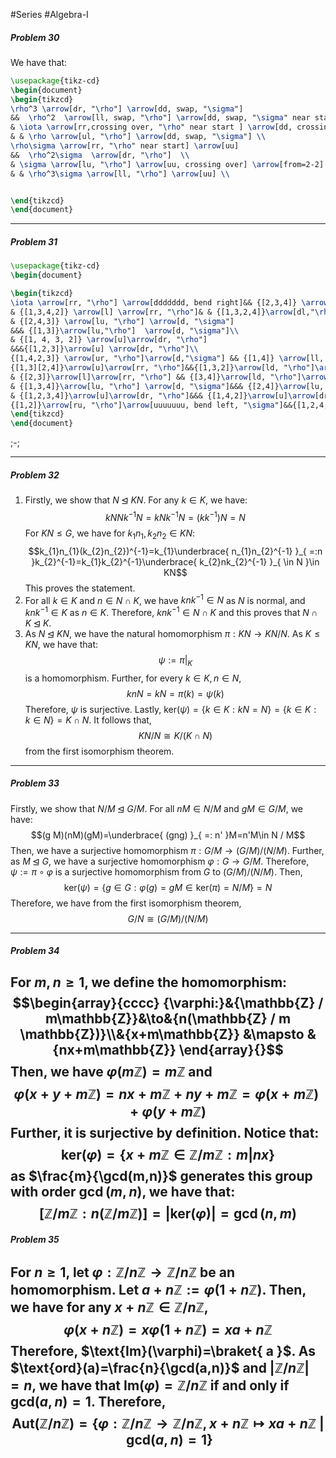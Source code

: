 #Series #Algebra-I 

##### Problem 30

We have that:
```tikz
\usepackage{tikz-cd}
\begin{document}
\begin{tikzcd}
\rho^3 \arrow[dr, "\rho"] \arrow[dd, swap, "\sigma"] 
&&  \rho^2  \arrow[ll, swap, "\rho"] \arrow[dd, swap, "\sigma" near start ] \arrow[from=3-3] \\
& \iota \arrow[rr,crossing over, "\rho" near start ] \arrow[dd, crossing over, swap, "\sigma" near start ] 
& & \rho \arrow[ul, "\rho"] \arrow[dd, swap, "\sigma"] \\
\rho\sigma \arrow[rr, "\rho" near start] \arrow[uu] 
&&  \rho^2\sigma  \arrow[dr, "\rho"]  \\
& \sigma \arrow[lu, "\rho"] \arrow[uu, crossing over] \arrow[from=2-2]
& & \rho^3\sigma \arrow[ll, "\rho"] \arrow[uu] \\


\end{tikzcd}
\end{document}
```
---
##### Problem 31

```tikz
\usepackage{tikz-cd}
\begin{document}

\begin{tikzcd}
\iota \arrow[rr, "\rho"] \arrow[ddddddd, bend right]&& {[2,3,4]} \arrow[dl, "\rho"] \arrow[r, "\sigma"]
& {[1,3,4,2]} \arrow[l] \arrow[rr, "\rho"]& & {[1,3,2,4]}\arrow[dl,"\rho"]\arrow[ddddddd, bend left, "\sigma"]\\
& {[2,4,3]} \arrow[lu, "\rho"] \arrow[d, "\sigma"]
&&& {[1,3]}\arrow[lu,"\rho"]  \arrow[d, "\sigma"]\\
& {[1, 4, 3, 2]} \arrow[u]\arrow[dr, "\rho"] 
&&&{[1,2,3]}\arrow[u] \arrow[dr, "\rho"]\\
{[1,4,2,3]} \arrow[ur, "\rho"]\arrow[d,"\sigma"] && {[1,4]} \arrow[ll, "\rho"] \arrow[r, "\sigma"]& {[1,2,4]}\arrow[l]\arrow[ur,"\rho"]&& {[1,2][3,4]}\arrow[ll, "\rho"]\arrow[d, "\sigma"]\\
{[1,3][2,4]}\arrow[u]\arrow[rr, "\rho"]&&{[1,3,2]}\arrow[ld, "\rho"]\arrow[r, "\sigma"]
& {[2,3]}\arrow[l]\arrow[rr, "\rho"] && {[3,4]}\arrow[ld, "\rho"]\arrow[u]\\
& {[1,3,4]}\arrow[lu, "\rho"] \arrow[d, "\sigma"]&&& {[2,4]}\arrow[lu, "\rho"]\arrow[d,"\sigma"]\\
& {[1,2,3,4]}\arrow[u]\arrow[dr, "\rho"]&&& {[1,4,2]}\arrow[u]\arrow[dr, "\rho"]\\
{[1,2]}\arrow[ru, "\rho"]\arrow[uuuuuuu, bend left, "\sigma"]&&{[1,2,4,3]}\arrow[ll, "\rho"]\arrow[r, "\sigma"]&{[1,4,3]}\arrow[ru, "\rho"]\arrow[l]&& {[1,4][2,3]}\arrow[ll, "\rho"]\arrow[uuuuuuu, bend right]
\end{tikzcd}
\end{document}
```
;-;

---
##### Problem 32
1. Firstly, we show that $N \unlhd KN$. For any $k\in K$, we have: $$k N N k^{-1}N=kNk^{-1}N=(kk^{-1})N=N$$
    For $KN \leq G$, we have for $k_{1}n_{1}, k_{2}n_{2}\in KN$: $$k_{1}n_{1}(k_{2}n_{2})^{-1}=k_{1}\underbrace{ n_{1}n_{2}^{-1} }_{ =:n }k_{2}^{-1}=k_{1}k_{2}^{-1}\underbrace{ k_{2}nk_{2}^{-1} }_{ \in N }\in KN$$
    This proves the statement.
2. For all $k\in K$ and $n\in N \cap K$, we have $kn k^{-1}\in N$ as $N$ is normal, and $knk^{-1}\in K$ as $n\in K$. Therefore, $knk^{-1}\in N \cap K$ and this proves that $N \cap K \unlhd K$.
3. As $N \unlhd KN$, we have the natural homomorphism $\pi: KN \to KN / N$. As $K \leq KN$, we have that: $$\psi:= \left. \pi \right| _{K}$$is a homomorphism. Further, for every $k\in K,n\in N,$$$knN=kN=\pi(k)=\psi(k)$$ Therefore, $\psi$ is surjective. Lastly, $\text{ker}(\psi)=\{ k\in K: kN=N \}=\{ k\in K: k\in N\}=K\cap N$. It follows that, $$KN / N \cong K/(K \cap N)$$from the first isomorphism theorem.
---
##### Problem 33
Firstly, we show that $N / M \unlhd G / M$. For all $nM \in N / M$ and $g M \in G/M$, we have: $$(g M)(nM)(gM)=\underbrace{ (gng) }_{ =: n' }M=n'M\in N / M$$Then, we have a surjective homomorphism $\pi: G / M\to( G / M )/(N / M)$.  Further, as $M \unlhd G$, we have a surjective homomorphism $\varphi: G \to G / M$. Therefore, $\psi:=\pi \circ \varphi$ is a surjective homomorphism from $G$ to $(G / M) / (N / M)$. Then, $$\text{ker}(\psi)=\{ g\in G:\varphi(g)=gM\in \text{ker}(\pi)=N / M \}=N$$ Therefore, we have from the first isomorphism theorem, $$G / N \cong (G / M)/(N / M)$$

---
##### Problem 34

For $m,n\geq 1$, we define the homomorphism: $$\begin{array}{cccc} {\varphi:}&{\mathbb{Z} / m\mathbb{Z}}&\to&{n(\mathbb{Z} / m \mathbb{Z})}\\&{x+m\mathbb{Z}} &\mapsto & {nx+m\mathbb{Z}} \end{array}{}$$
Then, we have $\varphi(m\mathbb{Z})=m\mathbb{Z}$ and $$\varphi(x+y+m\mathbb{Z})=nx+m\mathbb{Z} + ny+m\mathbb{Z} = \varphi(x+m\mathbb{Z})+\varphi(y+m\mathbb{Z})$$
Further, it is surjective by definition. Notice that: $$\text{ker}(\varphi)=\{  x+m\mathbb{Z}\in \mathbb{Z} / m\mathbb{Z}:m |n x \}$$as $\frac{m}{\gcd(m,n)}$ generates this group with order $\gcd(m,n)$, we have that:
$$[\mathbb{Z} / m\mathbb{Z} :n(\mathbb{Z} / m\mathbb{Z})]=\left| \text{ker}(\varphi) \right| =\gcd(n,m)$$
---
##### Problem 35
For $n\geq 1$, let $\varphi: \mathbb{Z} / n\mathbb{Z} \to \mathbb{Z} / n\mathbb{Z}$ be an homomorphism. Let $a+n\mathbb{Z}:= \varphi(1+n\mathbb{Z})$. Then, we have for any $x+n\mathbb{Z}\in \mathbb{Z} / n\mathbb{Z}$, $$\varphi(x+n\mathbb{Z})=x \varphi(1+n\mathbb{Z})=xa+n\mathbb{Z}$$Therefore, $\text{Im}(\varphi)=\braket{ a  }$. As $\text{ord}(a)=\frac{n}{\gcd(a,n)}$ and $\left| \mathbb{Z}/n\mathbb{Z} \right|=n$, we have that $\text{Im}(\varphi)=\mathbb{Z} / n\mathbb{Z}$ if and only if $\text{gcd}(a,n)=1$. Therefore, 
$$\text{Aut}(\mathbb{Z} / n\mathbb{Z})=\{ \varphi: \mathbb{Z} /n\mathbb{Z} \to \mathbb{Z} /n\mathbb{Z}, x+n\mathbb{Z} \mapsto xa+n\mathbb{Z}\ |\ \text{gcd}(a,n)=1 \}$$
---
